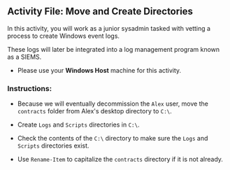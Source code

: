 ## Activity File: Move and Create Directories

In this activity, you will work as a junior sysadmin tasked with vetting a process to create Windows event logs. 

These logs will later be integrated into a log management program known as a SIEMS. 

- Please use your **Windows Host** machine for this activity. 

### Instructions: 

- Because we will eventually decommission the `Alex` user, move the `contracts` folder from Alex's desktop directory to `C:\`.

- Create `Logs` and `Scripts` directories in `C:\`.

- Check the contents of the `C:\` directory to make sure the `Logs` and `Scripts` directories exist.

- Use `Rename-Item` to capitalize the `contracts` directory if it is not already.
